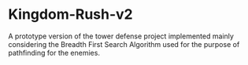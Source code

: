 # Kingdom-Rush-v2
A prototype version of the tower defense project implemented mainly considering the Breadth First Search Algorithm used for the purpose of pathfinding for the enemies.
